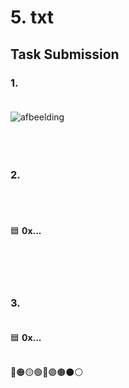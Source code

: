 # 5. txt

## Task Submission

### 1. <br><br>
![afbeelding](https://xyz.png) <br><br>
 <br><br>
### 2. <br><br>
 <br><br>
   🟦 <b> 0x... </b> <br><br>   
    <br><br>
### 3. <br><br>
   🟦 <b> 0x... </b> <br><br>

🔴🟠🟡🟢🔵🟣🟤⚫⚪

